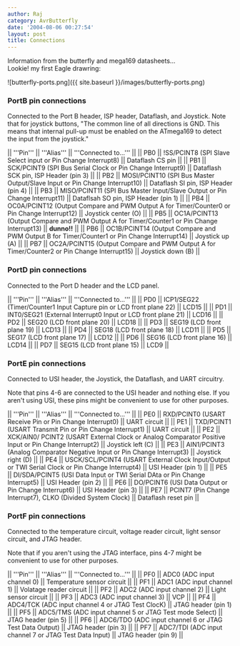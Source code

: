```yaml
---
author: Raj
category: AvrButterfly
date: '2004-08-06 00:27:54'
layout: post
title: Connections
---
```


Information from the butterfly and mega169 datasheets... <br>Lookie! my first Eagle drawring:<br>

![butterfly-ports.png]({{ site.baseurl }}/images/butterfly-ports.png)

### PortB pin connections

Connected to the Port B header, ISP header, Dataflash, and Joystick. Note that for joystick buttons, "The common line of all directions is GND. This means that internal pull-up must be enabled on the ATmega169 to detect the input from the joystick."

|| '''Pin''' || '''Alias''' || '''Connected to...''' ||
|| PB0 || !SS/PCINT8 (SPI Slave Select input or Pin Change Interrupt8) || Dataflash CS pin  ||
|| PB1 || SCK/PCINT9 (SPI Bus Serial Clock or Pin Change Interrupt9) || Dataflash SCK pin, ISP Header (pin 3) ||
|| PB2 || MOSI/PCINT10 (SPI Bus Master Output/Slave Input or Pin Change Interrupt10) || Dataflash SI pin, ISP Header (pin 4) ||
|| PB3 || MISO/PCINT11 (SPI Bus Master Input/Slave Output or Pin Change Interrupt11) || Dataflsah SO pin, ISP Header (pin 1) ||
|| PB4 || OC0A/PCINT12 (Output Compare and PWM Output A for Timer/Counter0 or Pin Change Interrupt12) || Joystick center (O) ||
|| PB5 || OC1A/PCINT13 (Output Compare and PWM Output A for Timer/Counter1 or Pin Change Interrupt13) || <b>dunno!!</b> ||
|| PB6 || OC1B/PCINT14 (Output Compare and PWM Output B for Timer/Counter1 or Pin Change Interrupt14) || Joystick up (A) ||
|| PB7 || OC2A/PCINT15 (Output Compare and PWM Output A for Timer/Counter2 or Pin  Change Interrupt15) || Joystick down (B) ||

### PortD pin connections

Connected to the Port D header and the LCD panel.

|| '''Pin''' || '''Alias''' || '''Connected to...''' ||
|| PD0 || ICP1/SEG22 (Timer/Counter1 Input Capture pin or LCD front plane 22) || LCD15 ||
|| PD1 || INT0/SEG21 (External Interrupt0 Input or LCD front plane 21) || LCD16 ||
|| PD2 || SEG20 (LCD front plane 20) || LCD18 ||
|| PD3 || SEG19 (LCD front plane 19)  || LCD13 ||
|| PD4 || SEG18 (LCD front plane 18)  || LCD11 ||
|| PD5 || SEG17 (LCD front plane 17)  || LCD12 ||
|| PD6 || SEG16 (LCD front plane 16)  || LCD14 ||
|| PD7 || SEG15 (LCD front plane 15)  || LCD9 ||

### PortE pin connections
Connected to USI header, the Joystick, the Dataflash, and UART circuitry.

Note that pins 4-6 are connected to the USI header and nothing else. If you aren't using USI, these pins might be convenient to use for other purposes.

|| '''Pin''' || '''Alias''' || '''Connected to...''' ||
|| PE0 || RXD/PCINT0 (USART Receive Pin or Pin Change Interrupt0) || UART circuit ||
|| PE1 || TXD/PCINT1 (USART Transmit Pin or Pin Change Interrupt1) || UART circuit ||
|| PE2 || XCK/AIN0/ PCINT2 (USART External Clock or Analog Comparator Positive Input  or Pin Change Interrupt2) || Joystick left (C) ||
|| PE3 || AIN1/PCINT3 (Analog Comparator Negative Input or Pin Change Interrupt3) || Joystick right (D) ||
|| PE4 || USCK/SCL/PCINT4 (USART External Clock Input/Output or TWI Serial Clock or  Pin Change Interrupt4) || USI Header (pin 1) ||
|| PE5 || DI/SDA/PCINT5 (USI Data Input or TWI Serial DAta or Pin Change Interrupt5) || USI Header (pin 2) ||
|| PE6 || DO/PCINT6 (USI Data Output or Pin Change Interrupt6) || USI Header (pin 3) ||
|| PE7 || PCINT7 (Pin Change Interrupt7),  CLKO (Divided System Clock) || Dataflash reset pin ||

### PortF pin connections
Connected to the temperature circuit, voltage reader circuit, light sensor circuit, and JTAG header.

Note that if you aren't using the JTAG interface, pins 4-7 might be convenient to use for other purposes. 

|| '''Pin''' || '''Alias''' || '''Connected to...''' ||
|| PF0 || ADC0 (ADC input channel 0) || Temperature sensor circuit ||
|| PF1 || ADC1 (ADC input channel 1) || Volatage reader circuit ||
|| PF2 || ADC2 (ADC input channel 2) || Light sensor circuit ||
|| PF3 || ADC3 (ADC input channel 3) || VCP ||
|| PF4 || ADC4/TCK (ADC input channel 4 or JTAG Test ClocK) || JTAG header (pin 1) ||
|| PF5 || ADC5/TMS (ADC input channel 5 or JTAG Test mode Select) || JTAG header (pin 5) ||
|| PF6 || ADC6/TDO (ADC input channel 6 or JTAG Test Data Output) || JTAG header (pin 3) ||
|| PF7 || ADC7/TDI (ADC input channel 7 or JTAG Test Data Input) || JTAG header (pin 9) ||
